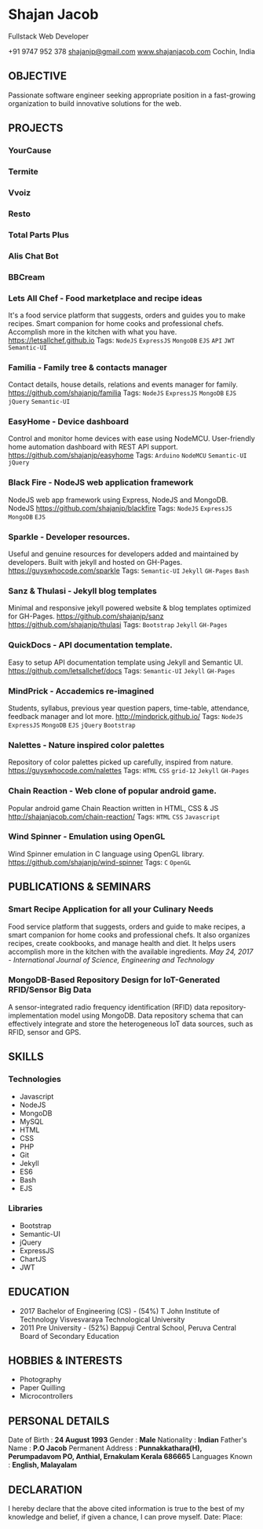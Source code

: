 # Shajan Jacob
Fullstack Web Developer

+91 9747 952 378
shajanjp@gmail.com
www.shajanjacob.com
Cochin, India

## OBJECTIVE
Passionate software engineer seeking appropriate position in a fast-growing organization to build innovative solutions for the web.

## PROJECTS

### YourCause

### Termite

### Vvoiz

### Resto

### Total Parts Plus

### Alis Chat Bot

### BBCream

### Lets All Chef - Food marketplace and recipe ideas
It's a food service platform that suggests, orders and guides you to make recipes. Smart companion for home cooks and professional chefs. Accomplish more in the kitchen with what you have.
https://letsallchef.github.io
Tags: `NodeJS` `ExpressJS` `MongoDB` `EJS` `API` `JWT` `Semantic-UI`

### Familia - Family tree & contacts manager
Contact details, house details, relations and events manager for family.
https://github.com/shajanjp/familia
Tags: `NodeJS` `ExpressJS` `MongoDB` `EJS` `jQuery` `Semantic-UI`

### EasyHome - Device dashboard
Control and monitor home devices with ease using NodeMCU. User-friendly home automation dashboard with REST API support.
https://github.com/shajanjp/easyhome
Tags: `Arduino` `NodeMCU` `Semantic-UI` `jQuery`

### Black Fire - NodeJS web application framework
NodeJS web app framework using Express, NodeJS and MongoDB. NodeJS
https://github.com/shajanjp/blackfire
Tags: `NodeJS` `ExpressJS` `MongoDB` `EJS`

### Sparkle - Developer resources.
Useful and genuine resources for developers added and maintained by developers. Built with jekyll and hosted on GH-Pages.
https://guyswhocode.com/sparkle
Tags: `Semantic-UI` `Jekyll` `GH-Pages` `Bash`

### Sanz & Thulasi - Jekyll blog templates
Minimal and responsive jekyll powered website & blog templates optimized for GH-Pages.
https://github.com/shajanjp/sanz
https://github.com/shajanjp/thulasi
Tags: `Bootstrap` `Jekyll` `GH-Pages`

### QuickDocs - API documentation template.
Easy to setup API documentation template using Jekyll and Semantic UI.
https://github.com/letsallchef/docs
Tags: `Semantic-UI` `Jekyll` `GH-Pages`

### MindPrick - Accademics re-imagined
Students, syllabus, previous year question papers, time-table, attendance, feedback manager and lot more.
http://mindprick.github.io/
Tags: `NodeJS` `ExpressJS` `MongoDB` `EJS` `jQuery` `Bootstrap`

### Nalettes - Nature inspired color palettes
Repository of color palettes picked up carefully, inspired from nature.
https://guyswhocode.com/nalettes
Tags: `HTML` `CSS` `grid-12` `Jekyll` `GH-Pages`

### Chain Reaction - Web clone of popular android game.
Popular android game Chain Reaction written in HTML, CSS & JS
http://shajanjacob.com/chain-reaction/
Tags: `HTML` `CSS` `Javascript`

### Wind Spinner - Emulation using OpenGL
Wind Spinner emulation in C language using OpenGL library.
https://github.com/shajanjp/wind-spinner
Tags: `C` `OpenGL`

## PUBLICATIONS & SEMINARS
### Smart Recipe Application for all your Culinary Needs
Food service platform that suggests, orders and guide to make recipes, a smart companion for home cooks and professional chefs. It also organizes recipes, create cookbooks, and manage health and diet. It helps users accomplish more in the kitchen with the available ingredients. 
*May 24, 2017 - International Journal of Science, Engineering and Technology*

### MongoDB-Based Repository Design for IoT-Generated RFID/Sensor Big Data
A sensor-integrated radio frequency identification (RFID) data repository-implementation model using MongoDB. Data repository schema that can effectively integrate and store the heterogeneous IoT data sources, such as RFID, sensor and GPS.

## SKILLS
### Technologies
* Javascript
* NodeJS
* MongoDB
* MySQL
* HTML
* CSS
* PHP
* Git
* Jekyll
* ES6
* Bash
* EJS

### Libraries
* Bootstrap
* Semantic-UI
* jQuery
* ExpressJS
* ChartJS
* JWT

## EDUCATION 
*	2017 
   Bachelor of Engineering (CS) - (54%)
   T John Institute of Technology
   Visvesvaraya Technological University
*	2011
   Pre University - (52%)
   Bappuji Central School, Peruva
   Central Board of Secondary Education

## HOBBIES & INTERESTS
* Photography 
* Paper Quilling
* Microcontrollers

## PERSONAL DETAILS
Date of Birth : **24 August 1993**
Gender : **Male**
Nationality : **Indian**
Father's Name : **P.O Jacob**
Permanent Address :
**Punnakkathara(H), Perumpadavom PO, Anthial, Ernakulam Kerala 686665**
Languages Known : **English, Malayalam**

## DECLARATION
I hereby declare that the above cited information is true to the best of my knowledge and belief, if given a chance, I can prove myself.
Date:
Place: